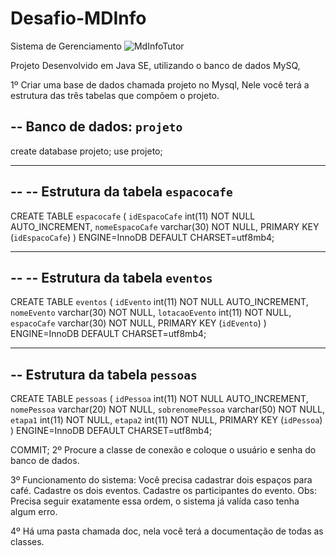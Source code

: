 # Desafio-MDInfo
Sistema de Gerenciamento
![MdInfoTutor](https://user-images.githubusercontent.com/57731043/109428118-57eb5400-79d4-11eb-958b-cc4515d76698.jpg)


Projeto Desenvolvido em Java SE, utilizando o banco de dados MySQ,

1º Criar uma base de dados chamada projeto no Mysql, Nele você terá a estrutura das três tabelas que compõem o projeto.

-- Banco de dados: `projeto`
--
create database projeto;
use projeto;
-- --------------------------------------------------------
--
-- Estrutura da tabela `espacocafe`
--
CREATE TABLE `espacocafe` (
  `idEspacoCafe` int(11) NOT NULL AUTO_INCREMENT,
  `nomeEspacoCafe` varchar(30) NOT NULL,
  PRIMARY KEY (`idEspacoCafe`)
) ENGINE=InnoDB DEFAULT CHARSET=utf8mb4;
-- -------------------------------------------------------
--
-- Estrutura da tabela `eventos`
--
CREATE TABLE `eventos` (
  `idEvento` int(11) NOT NULL AUTO_INCREMENT,
  `nomeEvento` varchar(30) NOT NULL,
  `lotacaoEvento` int(11) NOT NULL,
  `espacoCafe` varchar(30) NOT NULL,
  PRIMARY KEY (`idEvento`)
) ENGINE=InnoDB DEFAULT CHARSET=utf8mb4;
-- ------------------------------------------------------
-- Estrutura da tabela `pessoas`
-
CREATE TABLE `pessoas` (
  `idPessoa` int(11) NOT NULL AUTO_INCREMENT,
  `nomePessoa` varchar(20) NOT NULL,
  `sobrenomePessoa` varchar(50) NOT NULL,
  `etapa1` int(11) NOT NULL,
  `etapa2` int(11) NOT NULL,
  PRIMARY KEY (`idPessoa`)
) ENGINE=InnoDB DEFAULT CHARSET=utf8mb4;

COMMIT;
2º Procure a classe de conexão e coloque o usuário e senha do banco de dados.

3º Funcionamento do sistema:
Você precisa cadastrar dois espaços para café.
Cadastre os dois eventos.
Cadastre os participantes do evento.
Obs: Precisa seguir exatamente essa ordem, o sistema já valída caso tenha algum erro.

4º Há uma pasta chamada doc, nela você terá a documentação de todas as classes.
